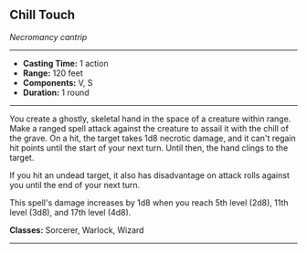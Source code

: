 ﻿## Chill Touch
*Necromancy cantrip*
___
- **Casting Time:** 1 action
- **Range:** 120 feet
- **Components:** V, S
- **Duration:** 1 round

---
You create a ghostly, skeletal hand in the space of a creature within range. Make a ranged spell attack against the creature to assail it with the chill of the grave. On a hit, the target takes 1d8 necrotic damage, and it can't regain hit points until the start of your next turn. Until then, the hand clings to the target.

If you hit an undead target, it also has disadvantage on attack rolls against you until the end of your next turn.

This spell's damage increases by 1d8 when you reach 5th level (2d8), 11th level (3d8), and 17th level (4d8).

**Classes:** Sorcerer, Warlock, Wizard


---
